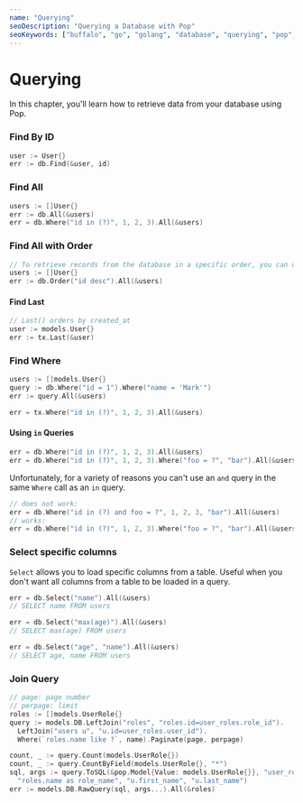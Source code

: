 ```yaml
---
name: "Querying"
seoDescription: "Querying a Database with Pop"
seoKeywords: ["buffalo", "go", "golang", "database", "querying", "pop", "finders"]
---
```

# Querying

In this chapter, you'll learn how to retrieve data from your database using Pop.

### Find By ID

```go
user := User{}
err := db.Find(&user, id)
```

### Find All

```go
users := []User{}
err := db.All(&users)
err = db.Where("id in (?)", 1, 2, 3).All(&users)
```

### Find All with Order

```go
// To retrieve records from the database in a specific order, you can use the Order method
users := []User{}
err := db.Order("id desc").All(&users)
```

#### Find Last

```go
// Last() orders by created_at
user := models.User{}
err := tx.Last(&user)
```

### Find Where

```go
users := []models.User{}
query := db.Where("id = 1").Where("name = 'Mark'")
err := query.All(&users)

err = tx.Where("id in (?)", 1, 2, 3).All(&users)
```

#### Using `in` Queries

```go
err = db.Where("id in (?)", 1, 2, 3).All(&users)
err = db.Where("id in (?)", 1, 2, 3).Where("foo = ?", "bar").All(&users)
```

Unfortunately, for a variety of reasons you can't use an `and` query in the same `Where` call as an `in` query.

```go
// does not work:
err = db.Where("id in (?) and foo = ?", 1, 2, 3, "bar").All(&users)
// works:
err = db.Where("id in (?)", 1, 2, 3).Where("foo = ?", "bar").All(&users)
```

### Select specific columns
`Select` allows you to load specific columns from a table. Useful when you don't want all columns from a table to be loaded in a query.
```go
err = db.Select("name").All(&users)
// SELECT name FROM users

err = db.Select("max(age)").All(&users)
// SELECT max(age) FROM users

err = db.Select("age", "name").All(&users)
// SELECT age, name FROM users
```

### Join Query

```go
// page: page number
// perpage: limit
roles := []models.UserRole{}
query := models.DB.LeftJoin("roles", "roles.id=user_roles.role_id").
  LeftJoin("users u", "u.id=user_roles.user_id").
  Where(`roles.name like ?`, name).Paginate(page, perpage)

count, _ := query.Count(models.UserRole{})
count, _ := query.CountByField(models.UserRole{}, "*")
sql, args := query.ToSQL(&pop.Model{Value: models.UserRole{}}, "user_roles.*",
  "roles.name as role_name", "u.first_name", "u.last_name")
err := models.DB.RawQuery(sql, args...).All(&roles)
```
